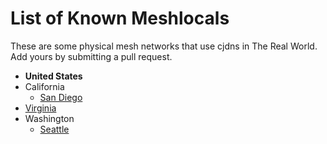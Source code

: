 # List of Known Meshlocals

These are some physical mesh networks that use cjdns in The Real World. Add
yours by submitting a pull request.

 * **United States**
  * California
    * [San Diego](sandiego.md)
  * [Virginia](virginia.md)
  * Washington
    * [Seattle](seattle.md)
